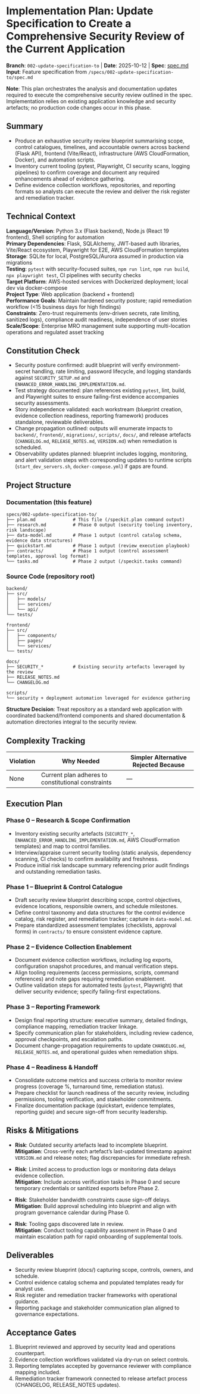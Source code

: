 # Implementation Plan: Update Specification to Create a Comprehensive Security Review of the Current Application

**Branch**: `002-update-specification-to` | **Date**: 2025-10-12 | **Spec**: [spec.md](./spec.md)
**Input**: Feature specification from `/specs/002-update-specification-to/spec.md`

**Note**: This plan orchestrates the analysis and documentation updates required to execute the comprehensive security review outlined in the spec. Implementation relies on existing application knowledge and security artefacts; no production code changes occur in this phase.

## Summary

- Produce an exhaustive security review blueprint summarising scope, control catalogues, timelines, and accountable owners across backend (Flask API), frontend (Vite/React), infrastructure (AWS CloudFormation, Docker), and automation scripts.
- Inventory current tooling (pytest, Playwright, CI security scans, logging pipelines) to confirm coverage and document any required enhancements ahead of evidence gathering.
- Define evidence collection workflows, repositories, and reporting formats so analysts can execute the review and deliver the risk register and remediation tracker.

## Technical Context

**Language/Version**: Python 3.x (Flask backend), Node.js (React 19 frontend), Shell scripting for automation  
**Primary Dependencies**: Flask, SQLAlchemy, JWT-based auth libraries, Vite/React ecosystem, Playwright for E2E, AWS CloudFormation templates  
**Storage**: SQLite for local, PostgreSQL/Aurora assumed in production via migrations  
**Testing**: `pytest` with security-focused suites, `npm run lint`, `npm run build`, `npx playwright test`, CI pipelines with security checks  
**Target Platform**: AWS-hosted services with Dockerized deployment; local dev via docker-compose  
**Project Type**: Web application (backend + frontend)  
**Performance Goals**: Maintain hardened security posture; rapid remediation workflow (<15 business days for high findings)  
**Constraints**: Zero-trust requirements (env-driven secrets, rate limiting, sanitized logs), compliance audit readiness, independence of user stories  
**Scale/Scope**: Enterprise MRO management suite supporting multi-location operations and regulated asset tracking

## Constitution Check

- Security posture confirmed: audit blueprint will verify environment-secret handling, rate limiting, password lifecycle, and logging standards against `SECURITY_SETUP.md` and `ENHANCED_ERROR_HANDLING_IMPLEMENTATION.md`.
- Test strategy documented: plan references existing `pytest`, lint, build, and Playwright suites to ensure failing-first evidence accompanies security assessments.
- Story independence validated: each workstream (blueprint creation, evidence collection readiness, reporting framework) produces standalone, reviewable deliverables.
- Change propagation outlined: outputs will enumerate impacts to `backend/`, `frontend/`, `migrations/`, `scripts/`, `docs/`, and release artefacts (`CHANGELOG.md`, `RELEASE_NOTES.md`, `VERSION.md`) when remediation is scheduled.
- Observability updates planned: blueprint includes logging, monitoring, and alert validation steps with corresponding updates to runtime scripts (`start_dev_servers.sh`, `docker-compose.yml`) if gaps are found.

## Project Structure

### Documentation (this feature)

```
specs/002-update-specification-to/
├── plan.md              # This file (/speckit.plan command output)
├── research.md          # Phase 0 output (security tooling inventory, risk landscape)
├── data-model.md        # Phase 1 output (control catalog schema, evidence data structures)
├── quickstart.md        # Phase 1 output (review execution playbook)
├── contracts/           # Phase 1 output (control assessment templates, approval log format)
└── tasks.md             # Phase 2 output (/speckit.tasks command)
```

### Source Code (repository root)

```
backend/
├── src/
│   ├── models/
│   ├── services/
│   └── api/
└── tests/

frontend/
├── src/
│   ├── components/
│   ├── pages/
│   └── services/
└── tests/

docs/
├── SECURITY_*           # Existing security artefacts leveraged by the review
├── RELEASE_NOTES.md
└── CHANGELOG.md

scripts/
└── security + deployment automation leveraged for evidence gathering
```

**Structure Decision**: Treat repository as a standard web application with coordinated backend/frontend components and shared documentation & automation directories integral to the security review.

## Complexity Tracking

| Violation | Why Needed | Simpler Alternative Rejected Because |
|-----------|------------|--------------------------------------|
| None | Current plan adheres to constitutional constraints | — |

## Execution Plan

### Phase 0 – Research & Scope Confirmation

- Inventory existing security artefacts (`SECURITY_*`, `ENHANCED_ERROR_HANDLING_IMPLEMENTATION.md`, AWS CloudFormation templates) and map to control families.
- Interview/appraise current security tooling (static analysis, dependency scanning, CI checks) to confirm availability and freshness.
- Produce initial risk landscape summary referencing prior audit findings and outstanding remediation tasks.

### Phase 1 – Blueprint & Control Catalogue

- Draft security review blueprint describing scope, control objectives, evidence locations, responsible owners, and schedule milestones.
- Define control taxonomy and data structures for the control evidence catalog, risk register, and remediation tracker; capture in `data-model.md`.
- Prepare standardized assessment templates (checklists, approval forms) in `contracts/` to ensure consistent evidence capture.

### Phase 2 – Evidence Collection Enablement

- Document evidence collection workflows, including log exports, configuration snapshot procedures, and manual verification steps.
- Align tooling requirements (access permissions, scripts, command references) and note gaps requiring remediation enablement.
- Outline validation steps for automated tests (`pytest`, Playwright) that deliver security evidence; specify failing-first expectations.

### Phase 3 – Reporting Framework

- Design final reporting structure: executive summary, detailed findings, compliance mapping, remediation tracker linkage.
- Specify communication plan for stakeholders, including review cadence, approval checkpoints, and escalation paths.
- Document change-propagation requirements to update `CHANGELOG.md`, `RELEASE_NOTES.md`, and operational guides when remediation ships.

### Phase 4 – Readiness & Handoff

- Consolidate outcome metrics and success criteria to monitor review progress (coverage %, turnaround time, remediation status).
- Prepare checklist for launch readiness of the security review, including permissions, tooling verification, and stakeholder commitments.
- Finalize documentation package (quickstart, evidence templates, reporting guide) and secure sign-off from security leadership.

## Risks & Mitigations

- **Risk**: Outdated security artefacts lead to incomplete blueprint.  
  **Mitigation**: Cross-verify each artefact’s last-updated timestamp against `VERSION.md` and release notes; flag discrepancies for immediate refresh.

- **Risk**: Limited access to production logs or monitoring data delays evidence collection.  
  **Mitigation**: Include access verification tasks in Phase 0 and secure temporary credentials or sanitized exports before Phase 2.

- **Risk**: Stakeholder bandwidth constraints cause sign-off delays.  
  **Mitigation**: Build approval scheduling into blueprint and align with program governance calendar during Phase 0.

- **Risk**: Tooling gaps discovered late in review.  
  **Mitigation**: Conduct tooling capability assessment in Phase 0 and maintain escalation path for rapid onboarding of supplemental tools.

## Deliverables

- Security review blueprint (docs/) capturing scope, controls, owners, and schedule.
- Control evidence catalog schema and populated templates ready for analyst use.
- Risk register and remediation tracker frameworks with operational guidance.
- Reporting package and stakeholder communication plan aligned to governance expectations.

## Acceptance Gates

1. Blueprint reviewed and approved by security lead and operations counterpart.
2. Evidence collection workflows validated via dry-run on select controls.
3. Reporting templates accepted by governance reviewer with compliance mapping included.
4. Remediation tracker framework connected to release artefact process (CHANGELOG, RELEASE_NOTES updates).
